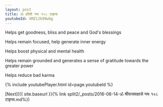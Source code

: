 ```yaml
---
layout: post
title: ॐ हविशे नमः १०८ टाइम्स
youtubeId: XMZ1Jk99wbg
---
```

 
 
Helps get goodness, bliss and peace and God's blessings
 
Helps remain focused, help generate inner energy 
 
Helps boost physical and mental health 
 
Helps remain grounded and generates a sense of gratitude towards the greater power 
 
Helps reduce bad karma
 
 
 
 


{% include youtubePlayer.html id=page.youtubeId %}
 
[Next]({{ site.baseurl }}{% link  split2/_posts/2016-06-14-ॐ श्रीवत्सवक्षासे नमः १०८ टाइम्स.md%})
 
